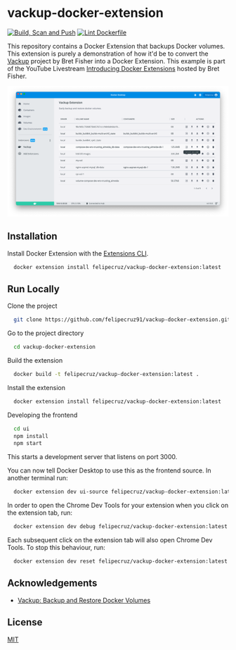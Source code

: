 # vackup-docker-extension

[![Build, Scan and Push](https://github.com/felipecruz91/vackup-docker-extension/actions/workflows/build-scan-push.yaml/badge.svg)](https://github.com/felipecruz91/vackup-docker-extension/actions/workflows/build-scan-push.yaml)
[![Lint Dockerfile](https://github.com/felipecruz91/vackup-docker-extension/actions/workflows/hadolint.yaml/badge.svg)](https://github.com/felipecruz91/vackup-docker-extension/actions/workflows/hadolint.yaml)

This repository contains a Docker Extension that backups Docker volumes. This extension is purely a demonstration of how it'd be to convert the [Vackup](https://github.com/BretFisher/docker-vackup) project by Bret Fisher into a Docker Extension.
This example is part of the YouTube Livestream [Introducing Docker Extensions](https://www.youtube.com/watch?v=BHKp7Sc3VVc) hosted by Bret Fisher.

![Extension Screenshot](./docs/images/screenshot-1.png)

## Installation

Install Docker Extension with the [Extensions CLI](https://docs.docker.com/desktop/extensions-sdk/#prerequisites).

```bash
  docker extension install felipecruz/vackup-docker-extension:latest
```

## Run Locally

Clone the project

```bash
  git clone https://github.com/felipecruz91/vackup-docker-extension.git
```

Go to the project directory

```bash
  cd vackup-docker-extension
```

Build the extension

```bash
  docker build -t felipecruz/vackup-docker-extension:latest .
```

Install the extension

```bash
  docker extension install felipecruz/vackup-docker-extension:latest
```

Developing the frontend

```bash
  cd ui
  npm install
  npm start
```

This starts a development server that listens on port 3000.

You can now tell Docker Desktop to use this as the frontend source. In another terminal run:

```bash
  docker extension dev ui-source felipecruz/vackup-docker-extension:latest http://localhost:3000
```

In order to open the Chrome Dev Tools for your extension when you click on the extension tab, run:

```bash
  docker extension dev debug felipecruz/vackup-docker-extension:latest
```

Each subsequent click on the extension tab will also open Chrome Dev Tools. To stop this behaviour, run:

```bash
  docker extension dev reset felipecruz/vackup-docker-extension:latest
```

## Acknowledgements

- [Vackup: Backup and Restore Docker Volumes](https://github.com/BretFisher/docker-vackup)

## License

[MIT](https://choosealicense.com/licenses/mit/)
